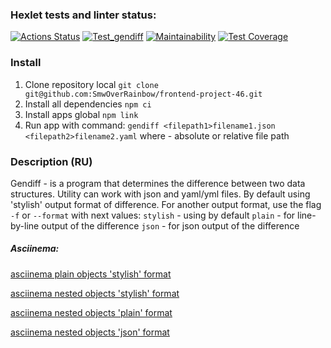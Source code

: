### Hexlet tests and linter status:
[![Actions Status](https://github.com/SmwOverRainbow/frontend-project-46/workflows/hexlet-check/badge.svg)](https://github.com/SmwOverRainbow/frontend-project-46/actions)
[![Test_gendiff](https://github.com/SmwOverRainbow/frontend-project-46/actions/workflows/test.index.yml/badge.svg)](https://github.com/SmwOverRainbow/frontend-project-46/actions/workflows/test.index.yml)
[![Maintainability](https://api.codeclimate.com/v1/badges/daac37fde749955f4c93/maintainability)](https://codeclimate.com/github/SmwOverRainbow/frontend-project-46/maintainability)
[![Test Coverage](https://api.codeclimate.com/v1/badges/daac37fde749955f4c93/test_coverage)](https://codeclimate.com/github/SmwOverRainbow/frontend-project-46/test_coverage)



### Install ###

1. Clone repository local
`git clone git@github.com:SmwOverRainbow/frontend-project-46.git`
2. Install all dependencies 
`npm ci`
3. Install  apps global
`npm link`
4. Run app with command:
`gendiff <filepath1>filename1.json <filepath2>filename2.yaml`
    where <filepath> - absolute or relative file path

### Description (RU) ### 

Gendiff - is a program that determines the difference between two data structures. Utility can work with json and yaml/yml files. By default using 'stylish' output format of difference. For another output format, use the flag `-f` or `--format` with next values:
`stylish` - using by default
`plain` - for line-by-line output of the difference
`json`  - for json output of the difference


##### Asciinema: #####

[asciinema plain objects 'stylish' format](https://asciinema.org/a/RgwnBeoPL9SkGkDUzNzZmnMZk)

[asciinema nested objects 'stylish' format](https://asciinema.org/a/mJAV7X2gX5JJMwcSSW29OJMmL)

[asciinema nested objects 'plain' format](https://asciinema.org/a/diFzqghm5vOoGWhuKfXCHflZW)

[asciinema nested objects 'json' format](https://asciinema.org/a/LVbuod0GRnNc6dIB0FOCi7qVt)
